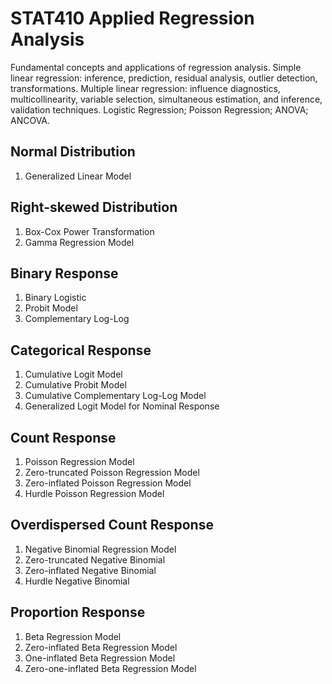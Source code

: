 
# STAT410 Applied Regression Analysis
Fundamental concepts and applications of regression analysis. Simple linear regression: inference, prediction, residual analysis, outlier detection, transformations. Multiple linear regression: influence diagnostics, multicollinearity, variable selection, simultaneous estimation, and inference, validation techniques. Logistic Regression; Poisson Regression; ANOVA; ANCOVA.

## Normal Distribution
1. Generalized Linear Model

## Right-skewed Distribution
1. Box-Cox Power Transformation
2. Gamma Regression Model

## Binary Response
1. Binary Logistic
2. Probit Model
3. Complementary Log-Log

## Categorical Response
1. Cumulative Logit Model
2. Cumulative Probit Model
3. Cumulative Complementary Log-Log Model
4. Generalized Logit Model for Nominal Response

## Count Response
1. Poisson Regression Model 
2. Zero-truncated Poisson Regression Model
3. Zero-inflated Poisson Regression Model
4. Hurdle Poisson Regression Model

## Overdispersed Count Response
1. Negative Binomial Regression Model 
2. Zero-truncated Negative Binomial
3. Zero-inflated Negative Binomial
4. Hurdle Negative Binomial

## Proportion Response
1. Beta Regression Model
2. Zero-inflated Beta Regression Model
3. One-inflated Beta Regression Model
4. Zero-one-inflated Beta Regression Model

